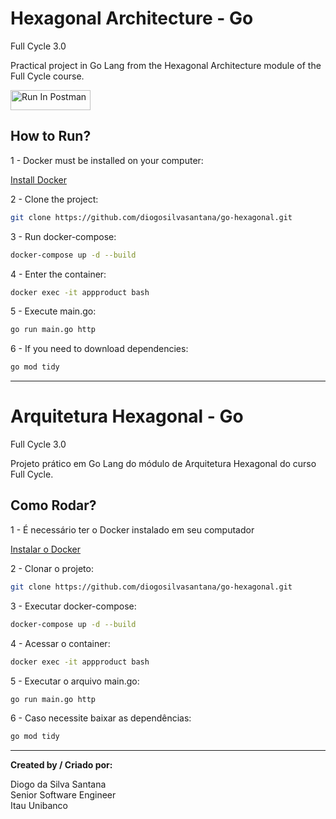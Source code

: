 # Hexagonal Architecture - Go
Full Cycle 3.0

Practical project in Go Lang from the Hexagonal Architecture module of the Full Cycle course.

[<img src="https://run.pstmn.io/button.svg" alt="Run In Postman" style="width: 128px; height: 32px;">](https://app.getpostman.com/run-collection/7333017-b8625edf-346c-42be-a924-ff0cc96b7413?action=collection%2Ffork&source=rip_markdown&collection-url=entityId%3D7333017-b8625edf-346c-42be-a924-ff0cc96b7413%26entityType%3Dcollection%26workspaceId%3Df7f24d79-8092-4dc9-baef-926f5886aee1)

## How to Run?

1 - Docker must be installed on your computer:

[Install Docker](https://www.docker.com/)

2 - Clone the project:
```bash
git clone https://github.com/diogosilvasantana/go-hexagonal.git
```

3 - Run docker-compose:
```bash
docker-compose up -d --build
```

4 - Enter the container:
```bash
docker exec -it appproduct bash
```

5 - Execute main.go:
```bash
go run main.go http
```

6 - If you need to download dependencies:
```bash
go mod tidy
```

---

# Arquitetura Hexagonal - Go
Full Cycle 3.0

Projeto prático em Go Lang do módulo de Arquitetura Hexagonal do curso Full Cycle.

## Como Rodar?

1 - É necessário ter o Docker instalado em seu computador

[Instalar o Docker](https://www.docker.com/)

2 - Clonar o projeto:
```bash
git clone https://github.com/diogosilvasantana/go-hexagonal.git
```

3 - Executar docker-compose:
```bash
docker-compose up -d --build
```

4 - Acessar o container:
```bash
docker exec -it appproduct bash
```

5 - Executar o arquivo main.go:
```bash
go run main.go http
```

6 - Caso necessite baixar as dependências:
```bash
go mod tidy
```

---

**Created by / Criado por:**

Diogo da Silva Santana  
Senior Software Engineer  
Itau Unibanco
